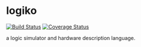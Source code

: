 # logiko

[![Build Status](https://travis-ci.com/Petelliott/logiko.svg?branch=master)](https://travis-ci.com/Petelliott/logiko)
[![Coverage Status](https://coveralls.io/repos/github/Petelliott/logiko/badge.svg?branch=master)](https://coveralls.io/github/Petelliott/logiko?branch=master)

a logic simulator and hardware description language.
